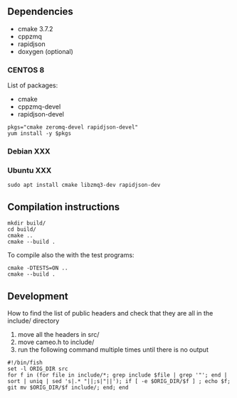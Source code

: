 
## Dependencies 
 - cmake 3.7.2
 - cppzmq
 - rapidjson
 - doxygen (optional)
 
### CENTOS 8 

List of packages:
 - cmake
 - cppzmq-devel
 - rapidjson-devel
 
```
pkgs="cmake zeromq-devel rapidjson-devel"
yum install -y $pkgs
```

### Debian XXX



### Ubuntu XXX
```sudo apt install cmake libzmq3-dev rapidjson-dev```


## Compilation instructions

```
mkdir build/
cd build/
cmake ..
cmake --build .
```

To compile also the with the test programs:
```
cmake -DTESTS=ON ..
cmake --build .
```


## Development 
How to find the list of public headers and check that they are all in the include/ directory
 1. move all the headers in src/
 2. move cameo.h to include/
 3. run the following command multiple times until there is no output
```
#!/bin/fish
set -l ORIG_DIR src
for f in (for file in include/*; grep include $file | grep '"'; end | sort | uniq | sed 's|.* "||;s|"||'); if [ -e $ORIG_DIR/$f ] ; echo $f; git mv $ORIG_DIR/$f include/; end; end
```
